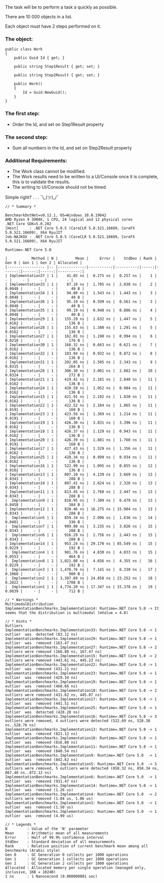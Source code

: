 The task will be to perform a task a quickly as possible.

There are 10 000 objects in a list.

Each object must have 2 steps performed on it.

### The object:

    public class Work
    {
        public Guid Id { get; }

        public string Step1Result { get; set; }

        public string Step2Result { get; set; }

        public Work()
        {
            Id = Guid.NewGuid();
        }
    }
### The first step:
-	Order the Id, and set on Step1Result property
### The second step:
-	Sum all numbers in the Id, and set on Step2Result property
### Additional Requirements:
-	The Work class cannot be modified.
-	The Work results need to be written to a UI/Console once it is complete, this is to validate the results.
  - The writing to UI/Console should not be timed.


Simple right? . . . ¯\\\_(ツ)\_/¯

    // * Summary *

    BenchmarkDotNet=v0.12.1, OS=Windows 10.0.19042
    AMD Ryzen 9 3900X, 1 CPU, 24 logical and 12 physical cores
    .NET Core SDK=5.0.202
    [Host]     : .NET Core 5.0.5 (CoreCLR 5.0.521.16609, CoreFX 5.0.521.16609), X64 RyuJIT
    Job-NAJKOX : .NET Core 5.0.5 (CoreCLR 5.0.521.16609, CoreFX 5.0.521.16609), X64 RyuJIT
    
    Runtime=.NET Core 5.0
    
    |           Method | N |        Mean |     Error |    StdDev | Rank |  Gen 0 | Gen 1 | Gen 2 | Allocated |
    |----------------- |-- |------------:|----------:|----------:|-----:|-------:|------:|------:|----------:|
    | Implementation37 | 1 |    41.85 ns |  0.275 ns |  0.257 ns |    1 |      - |     - |     - |         - |
    | Implementation33 | 1 |    87.18 ns |  1.705 ns |  2.030 ns |    2 | 0.0048 |     - |     - |      40 B |
    | Implementation34 | 1 |    94.80 ns |  1.543 ns |  1.443 ns |    3 | 0.0048 |     - |     - |      40 B |
    | Implementation36 | 1 |    95.19 ns |  0.599 ns |  0.561 ns |    3 | 0.0048 |     - |     - |      40 B |
    | Implementation35 | 1 |    99.19 ns |  0.948 ns |  0.886 ns |    4 | 0.0048 |     - |     - |      40 B |
    | Implementation29 | 1 |   155.29 ns |  1.632 ns |  1.447 ns |    5 | 0.0162 |     - |     - |     136 B |
    | Implementation28 | 1 |   155.63 ns |  1.380 ns |  1.291 ns |    5 | 0.0162 |     - |     - |     136 B |
    | Implementation27 | 1 |   162.01 ns |  1.190 ns |  0.994 ns |    6 | 0.0210 |     - |     - |     176 B |
    | Implementation30 | 1 |   168.32 ns |  0.663 ns |  0.621 ns |    7 | 0.0162 |     - |     - |     136 B |
    | Implementation32 | 1 |   183.94 ns |  0.932 ns |  0.872 ns |    8 | 0.0162 |     - |     - |     136 B |
    | Implementation31 | 1 |   202.05 ns |  2.505 ns |  2.343 ns |    9 | 0.0315 |     - |     - |     264 B |
    | Implementation26 | 1 |   306.38 ns |  3.081 ns |  2.882 ns |   10 | 0.0324 |     - |     - |     272 B |
    | Implementation21 | 1 |   419.42 ns |  2.181 ns |  2.040 ns |   11 | 0.0162 |     - |     - |     136 B |
    | Implementation24 | 1 |   420.59 ns |  1.052 ns |  0.984 ns |   11 | 0.0162 |     - |     - |     136 B |
    | Implementation15 | 1 |   421.91 ns |  2.192 ns |  1.830 ns |   11 | 0.0162 |     - |     - |     136 B |
    | Implementation22 | 1 |   422.52 ns |  2.104 ns |  1.865 ns |   11 | 0.0191 |     - |     - |     160 B |
    | Implementation23 | 1 |   423.56 ns |  1.369 ns |  1.214 ns |   11 | 0.0191 |     - |     - |     160 B |
    | Implementation19 | 1 |   426.30 ns |  3.831 ns |  3.396 ns |   11 | 0.0162 |     - |     - |     136 B |
    | Implementation18 | 1 |   426.37 ns |  1.129 ns |  0.943 ns |   11 | 0.0162 |     - |     - |     136 B |
    | Implementation20 | 1 |   426.39 ns |  1.881 ns |  1.760 ns |   11 | 0.0191 |     - |     - |     160 B |
    | Implementation17 | 1 |   427.43 ns |  1.529 ns |  1.356 ns |   11 | 0.0162 |     - |     - |     136 B |
    | Implementation25 | 1 |   428.34 ns |  0.999 ns |  0.934 ns |   11 | 0.0162 |     - |     - |     136 B |
    | Implementation16 | 1 |   522.99 ns |  1.095 ns |  0.855 ns |   12 | 0.0162 |     - |     - |     136 B |
    | Implementation13 | 1 |   807.10 ns |  4.139 ns |  3.669 ns |   13 | 0.0343 |     - |     - |     288 B |
    | Implementation10 | 1 |   807.41 ns |  2.624 ns |  2.326 ns |   13 | 0.0343 |     - |     - |     288 B |
    | Implementation11 | 1 |   813.45 ns |  2.760 ns |  2.447 ns |   13 | 0.0343 |     - |     - |     288 B |
    |  Implementation9 | 1 |   818.95 ns |  7.309 ns |  6.479 ns |   13 | 0.0458 |     - |     - |     384 B |
    | Implementation12 | 1 |   820.46 ns | 16.275 ns | 15.984 ns |   13 | 0.0343 |     - |     - |     288 B |
    |  Implementation5 | 1 |   859.34 ns |  2.096 ns |  1.636 ns |   14 | 0.0401 |     - |     - |     336 B |
    |  Implementation7 | 1 |   909.90 ns |  3.235 ns |  3.026 ns |   15 | 0.0343 |     - |     - |     288 B |
    |  Implementation6 | 1 |   916.29 ns |  2.756 ns |  2.443 ns |   15 | 0.0343 |     - |     - |     288 B |
    | Implementation14 | 1 |   953.24 ns | 29.170 ns | 85.549 ns |   15 | 0.0229 |     - |     - |     192 B |
    |  Implementation4 | 1 |   981.76 ns |  4.830 ns |  4.033 ns |   15 | 0.0553 |     - |     - |     464 B |
    |  Implementation8 | 1 | 1,021.08 ns |  4.656 ns |  4.355 ns |   16 | 0.0229 |     - |     - |     192 B |
    |  Implementation3 | 1 | 1,476.76 ns |  7.141 ns |  6.330 ns |   17 | 0.1068 |     - |     - |     900 B |
    |  Implementation2 | 1 | 3,307.69 ns | 24.858 ns | 23.252 ns |   18 | 0.2022 |     - |     - |    1708 B |
    |  Implementation1 | 1 | 4,774.20 ns | 17.347 ns | 15.378 ns |   19 | 0.0839 |     - |     - |     712 B |
    
    // * Warnings *
    MultimodalDistribution
    ImplementationBenchmarks.Implementation14: Runtime=.NET Core 5.0 -> It seems that the distribution is multimodal (mValue = 4.8)
    
    // * Hints *
    Outliers
    ImplementationBenchmarks.Implementation33: Runtime=.NET Core 5.0 -> 1 outlier  was  detected (83.12 ns)
    ImplementationBenchmarks.Implementation29: Runtime=.NET Core 5.0 -> 1 outlier  was  removed (163.47 ns)
    ImplementationBenchmarks.Implementation27: Runtime=.NET Core 5.0 -> 2 outliers were removed (166.88 ns, 167.47 ns)
    ImplementationBenchmarks.Implementation15: Runtime=.NET Core 5.0 -> 2 outliers were removed (443.61 ns, 445.23 ns)
    ImplementationBenchmarks.Implementation22: Runtime=.NET Core 5.0 -> 1 outlier  was  removed (431.21 ns)
    ImplementationBenchmarks.Implementation23: Runtime=.NET Core 5.0 -> 1 outlier  was  removed (429.34 ns)
    ImplementationBenchmarks.Implementation19: Runtime=.NET Core 5.0 -> 1 outlier  was  removed (468.66 ns)
    ImplementationBenchmarks.Implementation18: Runtime=.NET Core 5.0 -> 2 outliers were removed (431.62 ns, 445.87 ns)
    ImplementationBenchmarks.Implementation17: Runtime=.NET Core 5.0 -> 1 outlier  was  removed (441.51 ns)
    ImplementationBenchmarks.Implementation25: Runtime=.NET Core 5.0 -> 1 outlier  was  detected (428.28 ns)
    ImplementationBenchmarks.Implementation16: Runtime=.NET Core 5.0 -> 3 outliers were removed, 4 outliers were detected (522.69 ns, 528.38 ns..528.76 ns)
    ImplementationBenchmarks.Implementation13: Runtime=.NET Core 5.0 -> 1 outlier  was  removed (821.12 ns)
    ImplementationBenchmarks.Implementation10: Runtime=.NET Core 5.0 -> 1 outlier  was  removed (816.80 ns)
    ImplementationBenchmarks.Implementation11: Runtime=.NET Core 5.0 -> 1 outlier  was  removed (840.54 ns)
    ImplementationBenchmarks.Implementation9: Runtime=.NET Core 5.0  -> 1 outlier  was  removed (842.62 ns)
    ImplementationBenchmarks.Implementation5: Runtime=.NET Core 5.0  -> 3 outliers were removed, 5 outliers were detected (858.32 ns, 858.34 ns, 867.40 ns..872.12 ns)
    ImplementationBenchmarks.Implementation6: Runtime=.NET Core 5.0  -> 1 outlier  was  removed (931.47 ns)
    ImplementationBenchmarks.Implementation14: Runtime=.NET Core 5.0 -> 1 outlier  was  removed (1.26 us)
    ImplementationBenchmarks.Implementation4: Runtime=.NET Core 5.0  -> 2 outliers were removed (1.04 us, 1.06 us)
    ImplementationBenchmarks.Implementation3: Runtime=.NET Core 5.0  -> 1 outlier  was  removed (1.50 us)
    ImplementationBenchmarks.Implementation1: Runtime=.NET Core 5.0  -> 1 outlier  was  removed (4.99 us)
    
    // * Legends *
    N         : Value of the 'N' parameter
    Mean      : Arithmetic mean of all measurements
    Error     : Half of 99.9% confidence interval
    StdDev    : Standard deviation of all measurements
    Rank      : Relative position of current benchmark mean among all benchmarks (Arabic style)
    Gen 0     : GC Generation 0 collects per 1000 operations
    Gen 1     : GC Generation 1 collects per 1000 operations
    Gen 2     : GC Generation 2 collects per 1000 operations
    Allocated : Allocated memory per single operation (managed only, inclusive, 1KB = 1024B)
    1 ns      : 1 Nanosecond (0.000000001 sec)



